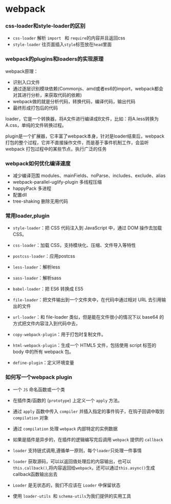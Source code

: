 # webpack

### css-loader和style-loader的区别
- `css-loader` 解析 `import ` 和 `require`的内容并且返回css
- `style-loader` 往页面插入`style`标签放在`head`里面

### webpack的plugins和loaders的实现原理
webpack原理：
- 识别入口文件
- 通过逐层识别模块依赖(Commonjs、amd或者es6的import，webpack都会对其进行分析，来获取代码的依赖)
- webpack做的就是分析代码，转换代码，编译代码，输出代码
- 最终形成打包后的代码

loader，它是一个转换器，将A文件进行编译成B文件，比如：将A.less转换为A.css，单纯的文件转换过程。

plugin是一个扩展器，它丰富了webpack本身，针对是loader结束后，webpack打包的整个过程，它并不直接操作文件，而是基于事件机制工作，会监听webpack
打包过程中的某些节点，执行广泛的任务

### webpack如何优化编译速度
- 减少编译范围 modules、mainFields、noParse、includes、exclude、alias
- webpack-parallel-uglify-plugin 多线程压缩
- happyPack 多进程
- 配置dll
- tree-shaking 删除无用代码

### 常用loader,plugin
- `style-loader`：把 CSS 代码注入到 JavaScript 中，通过 DOM 操作去加载 CSS。
- `css-loader`：加载 CSS，支持模块化、压缩、文件导入等特性
- `postcss-loader`：应用postcss
- `less-loader`：解析less
- `sass-loader`：解析sass
- `babel-loader`：把 ES6 转换成 ES5
- `file-loader`：把文件输出到一个文件夹中，在代码中通过相对 URL 去引用输出的文件
- `url-loader`：和 file-loader 类似，但是能在文件很小的情况下以 base64 的方式把文件内容注入到代码中去，

- `copy-webpack-plugin`：用于打包时复制文件。
- `html-webpack-plugin`：生成一个 HTML5 文件，包括使用 script 标签的 body 中的所有 webpack 包。
- `define-plugin`：定义环境变量

### 如何写一个webpack plugin
- 一个 `JS` 命名函数或一个类
- 在插件类/函数的 (`prototype`) 上定义一个 `apply` 方法。
- 通过 `apply` 函数中传入 `compiler` 并插入指定的事件钩子，在钩子回调中取到 `compilation` 对象
- 通过 `compilation` 处理 `webpack` 内部特定的实例数据
- 如果是插件是异步的，在插件的逻辑编写完后调用 `webpack` 提供的 `callback`


- `loader` 支持链式调用,遵循单一原则，每个`loader`只处理一件事情
- `loader` 获取源码，可以以返回值处理后的内容输出，也可以`this.callback()`,将内容返回给`webpack`，还可以通过`this.async()`生成
   callback函数输出出去
- `Loader` 是无状态的，我们不应该在 `Loader` 中保留状态
- 使用 `loader-utils `和 `schema-utils`为我们提供的实用工具